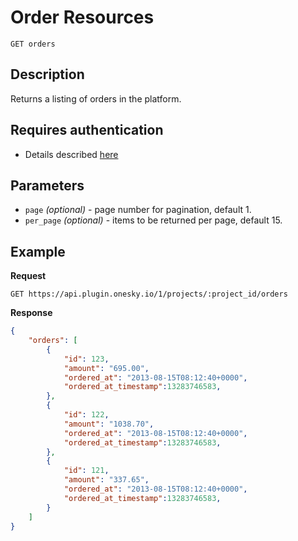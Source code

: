 # Order Resources

    GET orders

## Description
Returns a listing of orders in the platform.


## Requires authentication
- Details described [here](/README.md#authentication)


## Parameters
- `page` _(optional)_ - page number for pagination, default 1.
- `per_page` _(optional)_ - items to be returned per page, default 15.


## Example
**Request**

    GET https://api.plugin.onesky.io/1/projects/:project_id/orders

**Response**
``` json
{
    "orders": [
        {
            "id": 123,
            "amount": "695.00",
            "ordered_at": "2013-08-15T08:12:40+0000",
            "ordered_at_timestamp":13283746583,
        },
        {
            "id": 122,
            "amount": "1038.70",
            "ordered_at": "2013-08-15T08:12:40+0000",
            "ordered_at_timestamp":13283746583,
        },
        {
            "id": 121,
            "amount": "337.65",
            "ordered_at": "2013-08-15T08:12:40+0000",
            "ordered_at_timestamp":13283746583,
        }
    ]
}
```
